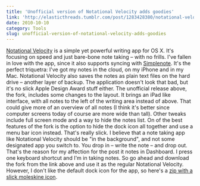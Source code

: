 ```yaml
---
title: 'Unofficial version of Notational Velocity adds goodies'
link: 'http://elasticthreads.tumblr.com/post/1283428380/notational-velocity-forked-fullscreen-mode-menubar'
date: 2010-10-10
category: Tools
slug: unofficial-version-of-notational-velocity-adds-goodies
---
```


[Notational Velocity](http://notational.net/) is a simple yet powerful writing app for OS X. It's focusing on speed and just bare-bone note taking – with no frills. I've fallen in love with the app, since it also supports syncing with [Simplenote](http://simplenoteapp.com/). It's the perfect triquetra: I've got my notes in the cloud, on my iPhone and in my Mac. Notational Velocity also saves the notes as plain text files on the hard drive – another layer of backup. The application doesn't look that bad, but it's no slick Apple Design Award stuff either. The unofficial release above, the fork, includes some changes to the layout. It brings an iPad like interface, with all notes to the left of the writing area instead of above. That could give more of an overview of all notes (I think it's better since computer screens today of course are more wide than tall). Other tweaks include full screen mode and a way to hide the notes list. On of the best features of the fork is the option to hide the dock icon all together and use a menu bar icon instead. That's really slick. I believe that a note taking app like Notational Velocity should be "in the background", and not some designated app you switch to. You drop in – write the note – and drop out. That's the reason for my affection for the post it notes in Dashboard. I press one keyboard shortcut and I'm in taking notes. So go ahead and download the fork from the link above and use it as the regular Notational Velocity. However, I don't like the default dock icon for the app, so here's a [zip with a slick moleskine icon](http://213.185.255.138/core/wp-content/uploads/2010/10/Moleskine.zip).
